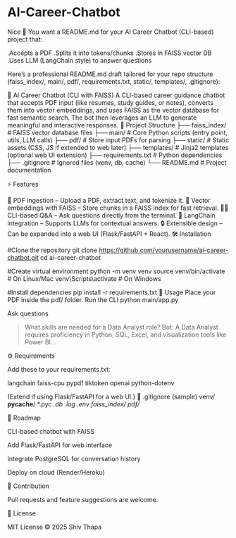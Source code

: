 # AI-Career-Chatbot

Nice 🚀 You want a README.md for your AI Career Chatbot (CLI-based) project that:

.Accepts a PDF
.Splits it into tokens/chunks
.Stores in FAISS vector DB
.Uses LLM (LangChain style) to answer questions

Here’s a professional README.md draft tailored for your repo structure (faiss_index/, main/, pdf/, requirements.txt, static/, templates/, .gitignore):

🧠 AI Career Chatbot (CLI with FAISS)
A CLI-based career guidance chatbot that accepts PDF input (like resumes, study guides, or notes), converts them into vector embeddings, and uses FAISS as the vector database for fast semantic search. The bot then leverages an LLM to generate meaningful and interactive responses.
📂 Project Structure
├── faiss_index/        # FAISS vector database files
├── main/               # Core Python scripts (entry point, utils, LLM calls)
├── pdf/                # Store input PDFs for parsing
├── static/             # Static assets (CSS, JS if extended to web later)
├── templates/          # Jinja2 templates (optional web UI extension)
├── requirements.txt    # Python dependencies
├── .gitignore          # Ignored files (venv, db, cache)
└── README.md           # Project documentation

⚡ Features

📄 PDF ingestion – Upload a PDF, extract text, and tokenize it.
🔎 Vector embeddings with FAISS – Store chunks in a FAISS index for fast retrieval.
🧑‍💻 CLI-based Q&A – Ask questions directly from the terminal.
🧩 LangChain integration – Supports LLMs for contextual answers.
🔒 Extensible design – Can be expanded into a web UI (Flask/FastAPI + React).
🛠️ Installation

#Clone the repository
git clone https://github.com/yourusername/ai-career-chatbot.git
cd ai-career-chatbot

#Create virtual environment
python -m venv venv
source venv/bin/activate   # On Linux/Mac
venv\Scripts\activate      # On Windows


#Install dependencies
pip install -r requirements.txt
📘 Usage
Place your PDF inside the pdf/ folder.
Run the CLI
python main/app.py


Ask questions

> What skills are needed for a Data Analyst role?
Bot: A Data Analyst requires proficiency in Python, SQL, Excel, and visualization tools like Power BI...

⚙️ Requirements

Add these to your requirements.txt:

langchain
faiss-cpu
pypdf
tiktoken
openai
python-dotenv

(Extend if using Flask/FastAPI for a web UI.)
📌 .gitignore (sample)
venv/
__pycache__/
*.pyc
*.db
*.log
.env
faiss_index/*
pdf/*

🚀 Roadmap

 CLI-based chatbot with FAISS

 Add Flask/FastAPI for web interface

 Integrate PostgreSQL for conversation history

 Deploy on cloud (Render/Heroku)

🤝 Contribution

Pull requests and feature suggestions are welcome.

📜 License

MIT License © 2025 Shiv Thapa

